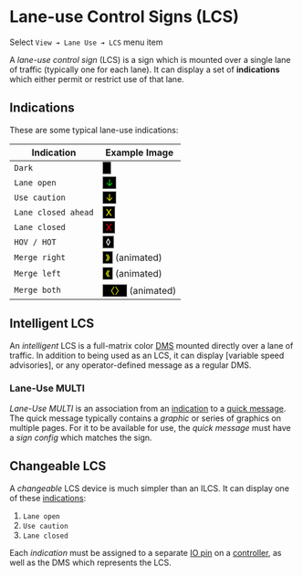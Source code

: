 # Lane-use Control Signs (LCS)

Select `View ➔ Lane Use ➔ LCS` menu item

A _lane-use control sign_ (LCS) is a sign which is mounted over a single lane of
traffic (typically one for each lane).  It can display a set of **indications**
which either permit or restrict use of that lane.

## Indications

These are some typical lane-use indications:

Indication          | Example Image
--------------------|-----------------------------------------------------------
`Dark`              | <span style="background:black;border:0.1rem solid gray">   </span>
`Lane open`         | <span style="background:black;color:#0f0;border:0.1rem solid gray"> ↓ </span>
`Use caution`       | <span style="background:black;color:#ff0;border:0.1rem solid gray"> ↓ </span>
`Lane closed ahead` | <span style="background:black;color:#ff0;border:0.1rem solid gray"> X </span>
`Lane closed`       | <span style="background:black;color:#f00;border:0.1rem solid gray"> X </span>
`HOV / HOT`         | <span style="background:black;color:#fff;border:0.1rem solid gray"> ◊ </span>
`Merge right`       | <span style="background:black;color:#ff0;border:0.1rem solid gray"> 》 </span> (animated)
`Merge left`        | <span style="background:black;color:#ff0;border:0.1rem solid gray"> 《 </span> (animated)
`Merge both`        | <span style="background:black;color:#ff0;border:0.1rem solid gray"> 〈〉 </span> (animated)

## Intelligent LCS

An _intelligent_ LCS is a full-matrix color [DMS] mounted directly over a lane
of traffic.  In addition to being used as an LCS, it can display
[variable speed advisories], or any operator-defined message as a regular DMS.

### Lane-Use MULTI

_Lane-Use MULTI_ is an association from an [indication](#indications) to a
[quick message].  The quick message typically contains a _graphic_ or series of
graphics on multiple pages.  For it to be available for use, the _quick message_
must have a _sign config_ which matches the sign.

## Changeable LCS

A _changeable_ LCS device is much simpler than an ILCS.  It can display one of
these [indications](#indications):

1. `Lane open`
2. `Use caution`
3. `Lane closed`

Each _indication_ must be assigned to a separate [IO pin] on a [controller], as
well as the DMS which represents the LCS.


[controller]: controllers.html
[DMS]: dms.html
[IO pin]: controllers.html#io-pins
[quick message]: dms.html#quick-messages
[variable speed advisory]: vsa.html
